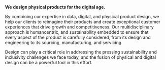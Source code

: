 **We design physical products for the digital age.**

By combining our expertise in data, digital, and physical product design, we help our clients to reimagine their products and create exceptional customer experiences that drive growth and competitiveness. Our multidisciplinary approach is humancentric, and sustainability embedded to ensure that every aspect of the product is carefully considered, from its design and engineering to its sourcing, manufacturing, and servicing.

Design can play a critical role in addressing the pressing sustainability and inclusivity challenges we face today, and the fusion of physical and digital design can be a powerful tool in this effort.
